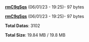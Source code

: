 [**rmC9qSqs**](/data/rmC9qSqs.txt) (06/01/23 - 19:25)- 97 bytes

[**rmC9qSqs**](/data/rmC9qSqs.txt) (06/01/23 - 19:25)- 97 bytes

**Total Datas**: 3102

**Total Size**: 19.84 MB / 19.8 MB
